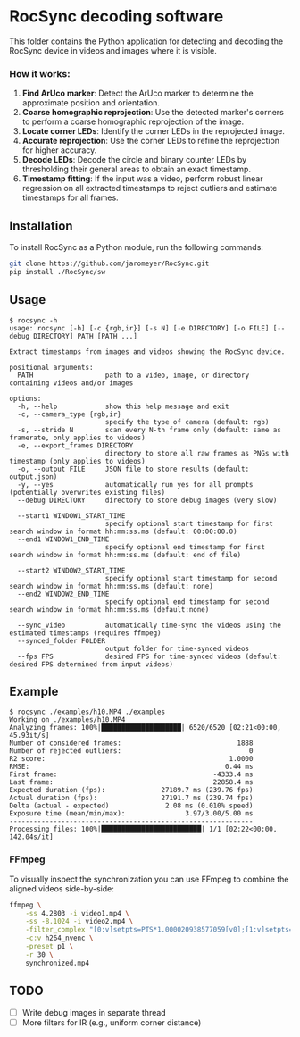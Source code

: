 # RocSync decoding software

This folder contains the Python application for detecting and decoding the RocSync device in videos and images where it is visible.

### How it works:

1. **Find ArUco marker**: Detect the ArUco marker to determine the approximate position and orientation.
2. **Coarse homographic reprojection**: Use the detected marker's corners to perform a coarse homographic reprojection of the image.
3. **Locate corner LEDs**: Identify the corner LEDs in the reprojected image.
4. **Accurate reprojection**: Use the corner LEDs to refine the reprojection for higher accuracy.
5. **Decode LEDs**: Decode the circle and binary counter LEDs by thresholding their general areas to obtain an exact timestamp.
6. **Timestamp fitting**: If the input was a video, perform robust linear regression on all extracted timestamps to reject outliers and estimate timestamps for all frames.

## Installation
To install RocSync as a Python module, run the following commands:

```bash
git clone https://github.com/jaromeyer/RocSync.git
pip install ./RocSync/sw
```

## Usage
```
$ rocsync -h
usage: rocsync [-h] [-c {rgb,ir}] [-s N] [-e DIRECTORY] [-o FILE] [--debug DIRECTORY] PATH [PATH ...]

Extract timestamps from images and videos showing the RocSync device.

positional arguments:
  PATH                  path to a video, image, or directory containing videos and/or images

options:
  -h, --help            show this help message and exit
  -c, --camera_type {rgb,ir}
                        specify the type of camera (default: rgb)
  -s, --stride N        scan every N-th frame only (default: same as framerate, only applies to videos)
  -e, --export_frames DIRECTORY
                        directory to store all raw frames as PNGs with timestamp (only applies to videos)
  -o, --output FILE     JSON file to store results (default: output.json)
  -y, --yes             automatically run yes for all prompts (potentially overwrites existing files)
  --debug DIRECTORY     directory to store debug images (very slow)

  --start1 WINDOW1_START_TIME 
                        specify optional start timestamp for first search window in format hh:mm:ss.ms (default: 00:00:00.0)
  --end1 WINDOW1_END_TIME 
                        specify optional end timestamp for first search window in format hh:mm:ss.ms (default: end of file)

  --start2 WINDOW2_START_TIME 
                        specify optional start timestamp for second search window in format hh:mm:ss.ms (default: none)
  --end2 WINDOW2_END_TIME 
                        specify optional end timestamp for second search window in format hh:mm:ss.ms (default:none)

  --sync_video          automatically time-sync the videos using the estimated timestamps (requires ffmpeg)
  --synced_folder FOLDER 
                        output folder for time-synced videos
  --fps FPS             desired FPS for time-synced videos (default: desired FPS determined from input videos)
  ```


## Example
```
$ rocsync ./examples/h10.MP4 ./examples
Working on ./examples/h10.MP4
Analyzing frames: 100%|████████████████████| 6520/6520 [02:21<00:00, 45.93it/s]
Number of considered frames:                             1888
Number of rejected outliers:                                0
R2 score:                                              1.0000
RMSE:                                                 0.44 ms
First frame:                                       -4333.4 ms
Last frame:                                        22858.4 ms
Expected duration (fps):              27189.7 ms (239.76 fps)
Actual duration (fps):                27191.7 ms (239.74 fps)
Delta (actual - expected)              2.08 ms (0.010% speed)
Exposure time (mean/min/max):               3.97/3.00/5.00 ms
-------------------------------------------------------------
Processing files: 100%|█████████████████████████| 1/1 [02:22<00:00, 142.04s/it]
```

### FFmpeg
To visually inspect the synchronization you can use FFmpeg to combine the aligned videos side-by-side:
```bash
ffmpeg \
	-ss 4.2803 -i video1.mp4 \
	-ss -8.1024 -i video2.mp4 \
	-filter_complex "[0:v]setpts=PTS*1.000020938577059[v0];[1:v]setpts=PTS*1.000083866934668[v1];[v0][v1]hstack=inputs=2" \
	-c:v h264_nvenc \
	-preset p1 \
	-r 30 \
	synchronized.mp4
```

## TODO
- [ ] Write debug images in separate thread
- [ ] More filters for IR (e.g., uniform corner distance)